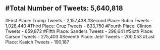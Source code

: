 #Total Number of Tweets: 5,640,818 
---
#First Place: Trump Tweets - 2,157,438
#Second Place: Rubio Tweets - 1,028,440
#Third Place: Cruz Tweets - 833,750
#Fourth Place: Clinton Tweets - 659,872
#Fifth Place: Sanders Tweets - 296,641
#Sixth Place: Carson Tweets - 275,403
#Seventh Place: Jeb! Tweets - 200,053
#Last Place: Kasich Tweets - 190,187
